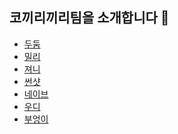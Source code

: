 ## 코끼리끼리팀을 소개합니다 🐘

- [두둠](/doodoom/README.md)
- [밀리]()
- [져니](journey/README.md)
- [썬샷]()
- [네이브](./nave/README.md)
- [우디]()
- [부엉이](./booung/README.md)
